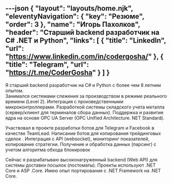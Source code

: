 ---json
{
  "layout": "layouts/home.njk",
  "eleventyNavigation": {
    "key": "Резюме",
    "order": 3
  },
  "name": "Игорь Пахолков",
  "header": "Старший backend разработчик на C# .NET и Python",
  "links": [
    {
    "title": "LinkedIn",
    "url": "https://www.linkedin.com/in/codergosha/"
    },
    {
    "title": "Telegram",
    "url": "https://t.me/CoderGosha"
    }
  ]
}
---

Я старший backend разработчик на C# и Python с более чем 8 летним опытом.  
Занимался системами слежения за производством в режиме реального времени (Level 2).  Интеграция с произведственными микроконтроллерами.
Разработкой системы складского учета металла (сервер/клиент для терминалов сбора данных).
Поддержка и развитие ядра на основе OPC UA Server (OPC Unified Architecture. NET Standard).

Участвовал в проекте разработки ботов для Telegram и Facebook в качестве TeamLead.
Написание ботов для копирования трейдинговых сделок . Интеграция с API (websocket), мониторинг показателей, копирование стратегии. 
Получение и обработка данных (парсинг) с учетом алгоритма обхода блокировок

Сейчас я разрабатываю высоконагруженный backend  (Web API) для системы доставки посылок (постоматы). Проекты используют .NET Core и ASP .Core.  Имею опыт портирования с .NET Framework на .NET Core. 